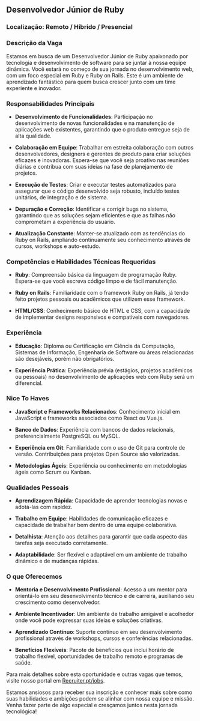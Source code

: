 ## Desenvolvedor Júnior de Ruby

### Localização: Remoto / Híbrido / Presencial

### Descrição da Vaga

Estamos em busca de um Desenvolvedor Júnior de Ruby apaixonado por tecnologia e desenvolvimento de software para se juntar à nossa equipe dinâmica. Você estará no começo de sua jornada no desenvolvimento web, com um foco especial em Ruby e Ruby on Rails. Este é um ambiente de aprendizado fantástico para quem busca crescer junto com um time experiente e inovador.

### Responsabilidades Principais

- **Desenvolvimento de Funcionalidades**: Participação no desenvolvimento de novas funcionalidades e na manutenção de aplicações web existentes, garantindo que o produto entregue seja de alta qualidade.
  
- **Colaboração em Equipe**: Trabalhar em estreita colaboração com outros desenvolvedores, designers e gerentes de produto para criar soluções eficazes e inovadoras. Espera-se que você seja proativo nas reuniões diárias e contribua com suas ideias na fase de planejamento de projetos.

- **Execução de Testes**: Criar e executar testes automatizados para assegurar que o código desenvolvido seja robusto, incluído testes unitários, de integração e de sistema.

- **Depuração e Correção**: Identificar e corrigir bugs no sistema, garantindo que as soluções sejam eficientes e que as falhas não comprometam a experiência do usuário.

- **Atualização Constante**: Manter-se atualizado com as tendências do Ruby on Rails, ampliando continuamente seu conhecimento através de cursos, workshops e auto-estudo.

### Competências e Habilidades Técnicas Requeridas

- **Ruby**: Compreensão básica da linguagem de programação Ruby. Espera-se que você escreva código limpo e de fácil manutenção.

- **Ruby on Rails**: Familiaridade com o framework Ruby on Rails, já tendo feito projetos pessoais ou acadêmicos que utilizem esse framework.

- **HTML/CSS**: Conhecimento básico de HTML e CSS, com a capacidade de implementar designs responsivos e compatíveis com navegadores.

### Experiência

- **Educação**: Diploma ou Certificação em Ciência da Computação, Sistemas de Informação, Engenharia de Software ou áreas relacionadas são desejáveis, porém não obrigatórios.

- **Experiência Prática**: Experiência prévia (estágios, projetos acadêmicos ou pessoais) no desenvolvimento de aplicações web com Ruby será um diferencial.

### Nice To Haves

- **JavaScript e Frameworks Relacionados**: Conhecimento inicial em JavaScript e frameworks associados como React ou Vue.js.
  
- **Banco de Dados**: Experiência com bancos de dados relacionais, preferencialmente PostgreSQL ou MySQL.

- **Experiência em Git**: Familiaridade com o uso de Git para controle de versão. Contribuições para projetos Open Source são valorizadas.

- **Metodologias Ágeis**: Experiência ou conhecimento em metodologias ágeis como Scrum ou Kanban.

### Qualidades Pessoais

- **Aprendizagem Rápida**: Capacidade de aprender tecnologias novas e adotá-las com rapidez.
  
- **Trabalho em Equipe**: Habilidades de comunicação eficazes e capacidade de trabalhar bem dentro de uma equipe colaborativa.

- **Detalhista**: Atenção aos detalhes para garantir que cada aspecto das tarefas seja executado corretamente.
  
- **Adaptabilidade**: Ser flexível e adaptável em um ambiente de trabalho dinâmico e de mudanças rápidas.

### O que Oferecemos

- **Mentoria e Desenvolvimento Profissional**: Acesso a um mentor para orientá-lo em seu desenvolvimento técnico e de carreira, auxiliando seu crescimento como desenvolvedor.

- **Ambiente Incentivador**: Um ambiente de trabalho amigável e acolhedor onde você pode expressar suas ideias e soluções criativas.

- **Aprendizado Contínuo**: Suporte contínuo em seu desenvolvimento profissional através de workshops, cursos e conferências relacionadas.

- **Benefícios Flexíveis**: Pacote de benefícios que inclui horário de trabalho flexível, oportunidades de trabalho remoto e programas de saúde.

Para mais detalhes sobre esta oportunidade e outras vagas que temos, visite nosso portal em [Recruiter.pt/jobs](https://recruiter.pt/jobs). 

Estamos ansiosos para receber sua inscrição e conhecer mais sobre como suas habilidades e ambições podem se alinhar com nossa equipe e missão. Venha fazer parte de algo especial e cresçamos juntos nesta jornada tecnológica!